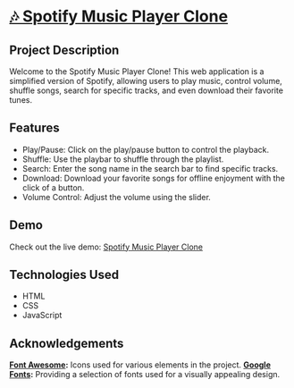# [🎶 Spotify Music Player Clone](https://suyashgaurav.github.io/Spotify-Music-Player/)

## Project Description
Welcome to the Spotify Music Player Clone! This web application is a simplified version of Spotify, allowing users to play music, control volume, shuffle songs, search for specific tracks, and even download their favorite tunes.


## Features
- Play/Pause: Click on the play/pause button to control the playback.
- Shuffle: Use the playbar to shuffle through the playlist.
- Search: Enter the song name in the search bar to find specific tracks.
- Download: Download your favorite songs for offline enjoyment with the click of a button.
- Volume Control: Adjust the volume using the slider.

## Demo

Check out the live demo: [Spotify Music Player Clone](https://suyashgaurav.github.io/Spotify-Music-Player/)

## Technologies Used

- HTML
- CSS
- JavaScript

## Acknowledgements
**[Font Awesome](https://fontawesome.com/):** Icons used for various elements in the project.
**[Google Fonts](https://fonts.google.com/):** Providing a selection of fonts used for a visually appealing design.
